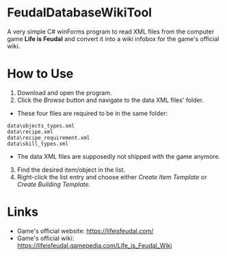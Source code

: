 # FeudalDatabaseWikiTool
A very simple C# winForms program to read XML files from the computer game **Life is Feudal** and convert it into a wiki infobox for the game's official wiki.

# How to Use
1. Download and open the program.
2. Click the *Browse* button and navigate to the data XML files' folder.
 - These four files are required to be in the same folder:
```
data\objects_types.xml
data\recipe.xml
data\recipe_requirement.xml
data\skill_types.xml
```
 - The data XML files are supposedly not shipped with the game anymore.
3. Find the desired item/object in the list.
4. Right-click the list entry and choose either *Create Item Template* or *Create Building Template*.

# Links
- Game's official website: https://lifeisfeudal.com/
- Game's official wiki: https://lifeisfeudal.gamepedia.com/Life_is_Feudal_Wiki
